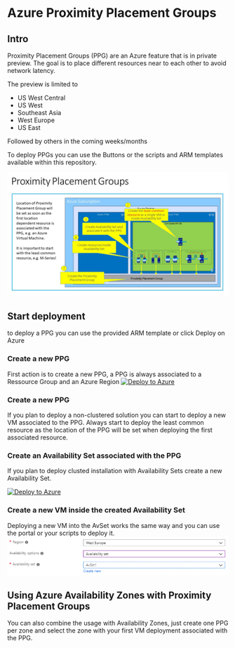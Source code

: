 # Azure Proximity Placement Groups
## Intro

Proximity Placement Groups (PPG) are an Azure feature that is in private preview. The goal is to place different resources near to each other to avoid network latency.

The preview is limited to
- US West Central
- US West
- Southeast Asia 
- West Europe 
- US East

Followed by others in the coming weeks/months

To deploy PPGs you can use the Buttons or the scripts and ARM templates available within this repository.

![Image of PPG](https://github.com/msftphleiten/proximity-placement-groups/blob/master/PPG.jpg)

## Start deployment
to deploy a PPG you can use the provided ARM template or click Deploy on Azure

### Create a new PPG
First action is to create a new PPG, a PPG is always associated to a Ressource Group and an Azure Region
[![Deploy to Azure](http://azuredeploy.net/deploybutton.png)](https://portal.azure.com/#create/Microsoft.Template/uri/https%3A%2F%2Fraw.githubusercontent.com%2Fmsftphleiten%2Fproximity-placement-groups%2Fmaster%2F2-create-proximity-placement-group%2Ftemplate.json)

### Create a new PPG
If you plan to deploy a non-clustered solution you can start to deploy a new VM associated to the PPG.
Always start to deploy the least common resource as the location of the PPG will be set when deploying the first associated resource.

### Create an Availability Set associated with the PPG
If you plan to deploy clusted installation with Availability Sets create a new Availability Set.

[![Deploy to Azure](http://azuredeploy.net/deploybutton.png)](https://portal.azure.com/#create/Microsoft.Template/uri/https%3A%2F%2Fraw.githubusercontent.com%2Fmsftphleiten%2Fproximity-placement-groups%2Fmaster%2F3-create-availability-set-inside-proximity-placement-group%2Ftemplate.json)

### Create a new VM inside the created Availability Set
Deploying a new VM into the AvSet works the same way and you can use the portal or your scripts to deploy it.
![Image of VM AvSet](https://github.com/msftphleiten/proximity-placement-groups/blob/master/VM-create-AvSet.png)

## Using Azure Availability Zones with Proximity Placement Groups
You can also combine the usage with Availability Zones, just create one PPG per zone and select the zone with your first VM deployment associated with the PPG.
